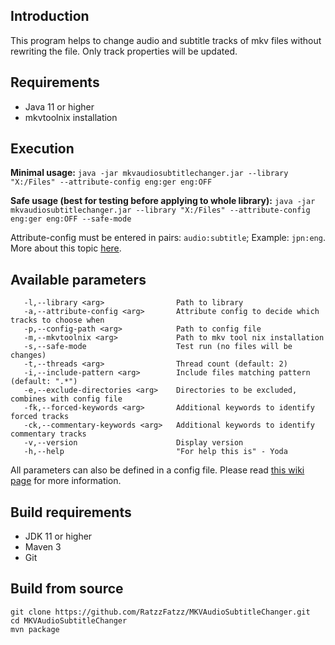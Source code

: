 ## Introduction

This program helps to change audio and subtitle tracks of mkv files without rewriting the file. Only track properties will be updated.

## Requirements

 - Java 11 or higher
 - mkvtoolnix installation
 
## Execution
**Minimal usage:**
`java -jar mkvaudiosubtitlechanger.jar --library "X:/Files" --attribute-config eng:ger eng:OFF`

**Safe usage (best for testing before applying to whole library):**
`java -jar mkvaudiosubtitlechanger.jar --library "X:/Files" --attribute-config eng:ger eng:OFF --safe-mode`

Attribute-config must be entered in pairs: `audio:subtitle`; Example: `jpn:eng`. More about this topic
[here](https://github.com/RatzzFatzz/MKVAudioSubtitleChanger/wiki/Attribute-Config).

## Available parameters
```shell
   -l,--library <arg>                Path to library
   -a,--attribute-config <arg>       Attribute config to decide which tracks to choose when
   -p,--config-path <arg>            Path to config file
   -m,--mkvtoolnix <arg>             Path to mkv tool nix installation
   -s,--safe-mode                    Test run (no files will be changes)
   -t,--threads <arg>                Thread count (default: 2)
   -i,--include-pattern <arg>        Include files matching pattern (default: ".*")
   -e,--exclude-directories <arg>    Directories to be excluded, combines with config file
   -fk,--forced-keywords <arg>       Additional keywords to identify forced tracks
   -ck,--commentary-keywords <arg>   Additional keywords to identify commentary tracks
   -v,--version                      Display version
   -h,--help                         "For help this is" - Yoda
```

All parameters can also be defined in a config file. 
Please read [this wiki page](https://github.com/RatzzFatzz/MKVAudioSubtitleChanger/wiki/How-to-config-file)  for more information.

## Build requirements
- JDK 11 or higher
- Maven 3
- Git

## Build from source
```shell
git clone https://github.com/RatzzFatzz/MKVAudioSubtitleChanger.git
cd MKVAudioSubtitleChanger
mvn package
```

